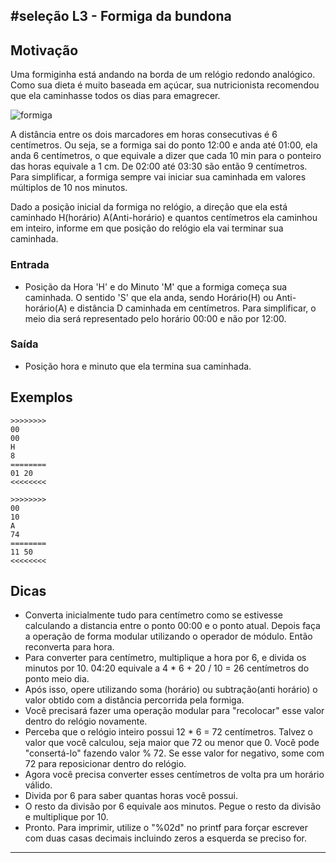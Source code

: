 ## #seleção L3 - Formiga da bundona


## Motivação

Uma formiginha está andando na borda de um relógio redondo analógico. Como sua dieta é muito baseada em açúcar, sua nutricionista recomendou que ela caminhasse todos os dias para
emagrecer.

![formiga](__capa.jpg)

A distância entre os dois marcadores em horas consecutivas é 6 centímetros. Ou seja, se a formiga sai do ponto 12:00 e anda até 01:00, ela anda 6 centímetros, o que equivale a dizer que cada 10 min para o ponteiro das horas equivale a 1 cm. De 02:00 até 03:30 são então 9 centímetros. Para simplificar, a formiga sempre vai iniciar sua caminhada em valores múltiplos de 10 nos minutos.

Dado a posição inicial da formiga no relógio, a direção que ela está caminhado H(horário) A(Anti-horário) e quantos centímetros ela caminhou em inteiro, informe em que posição do relógio ela vai terminar sua caminhada.

### Entrada

- Posição da Hora 'H' e do Minuto 'M' que a formiga começa sua caminhada. O sentido 'S' que ela anda, sendo Horário(H) ou Anti-horário(A) e distância D caminhada em centímetros. Para simplificar, o meio dia será representado pelo horário 00:00 e não por 12:00.

### Saída

- Posição hora e minuto que ela termina sua caminhada.

## Exemplos

```
>>>>>>>>
00
00
H
8
========
01 20
<<<<<<<<

>>>>>>>>
00
10
A
74
========
11 50
<<<<<<<<
```



## Dicas

* Converta inicialmente tudo para centímetro como se estivesse calculando a distancia entre o ponto 00:00 e o ponto atual. Depois faça a operação de forma modular utilizando o operador de módulo. Então reconverta para hora.
* Para converter para centímetro, multiplique a hora por 6, e divida os minutos por 10. 04:20 equivale a 4 \* 6 + 20 / 10 = 26 centímetros do ponto meio dia.
* Após isso, opere utilizando soma (horário) ou subtração(anti horário) o valor obtido com a distância percorrida pela formiga.
* Você precisará fazer uma operação modular para "recolocar" esse valor dentro do relógio novamente.
* Perceba que o relógio inteiro possui 12 \* 6 = 72 centímetros. Talvez o valor que você calculou, seja maior que 72 ou menor que 0. Você pode "consertá-lo" fazendo valor % 72. Se esse valor for negativo, some com 72 para reposicionar dentro do relógio. 
* Agora você precisa converter esses centímetros de volta pra um horário válido.
* Divida por 6 para saber quantas horas você possui.
* O resto da divisão por 6 equivale aos minutos. Pegue o resto da divisão e multiplique por 10. 
* Pronto. Para imprimir, utilize o "%02d" no printf para forçar escrever com duas casas decimais incluindo zeros a esquerda se preciso for.
---
